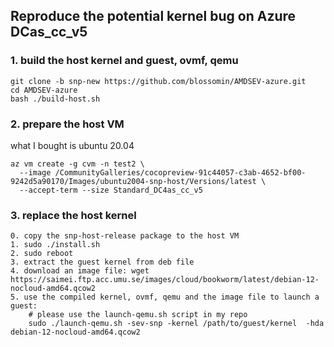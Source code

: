 ## Reproduce the potential kernel bug on Azure DCas_cc_v5

### 1. build the host kernel and guest, ovmf, qemu
```
git clone -b snp-new https://github.com/blossomin/AMDSEV-azure.git
cd AMDSEV-azure
bash ./build-host.sh
```
### 2. prepare the host VM
what I bought is ubuntu 20.04
```
az vm create -g cvm -n test2 \
  --image /CommunityGalleries/cocopreview-91c44057-c3ab-4652-bf00-9242d5a90170/Images/ubuntu2004-snp-host/Versions/latest \
  --accept-term --size Standard_DC4as_cc_v5 
```

### 3. replace the host kernel
```
0. copy the snp-host-release package to the host VM
1. sudo ./install.sh
2. sudo reboot
3. extract the guest kernel from deb file
4. download an image file: wget https://saimei.ftp.acc.umu.se/images/cloud/bookworm/latest/debian-12-nocloud-amd64.qcow2
5. use the compiled kernel, ovmf, qemu and the image file to launch a guest: 
    # please use the launch-qemu.sh script in my repo
    sudo ./launch-qemu.sh -sev-snp -kernel /path/to/guest/kernel  -hda debian-12-nocloud-amd64.qcow2
```
